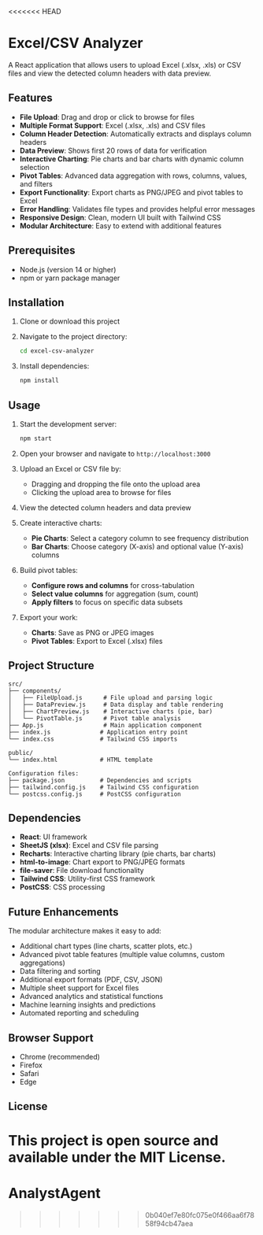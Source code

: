 <<<<<<< HEAD
# Excel/CSV Analyzer

A React application that allows users to upload Excel (.xlsx, .xls) or CSV files and view the detected column headers with data preview.

## Features

- **File Upload**: Drag and drop or click to browse for files
- **Multiple Format Support**: Excel (.xlsx, .xls) and CSV files
- **Column Header Detection**: Automatically extracts and displays column headers
- **Data Preview**: Shows first 20 rows of data for verification
- **Interactive Charting**: Pie charts and bar charts with dynamic column selection
- **Pivot Tables**: Advanced data aggregation with rows, columns, values, and filters
- **Export Functionality**: Export charts as PNG/JPEG and pivot tables to Excel
- **Error Handling**: Validates file types and provides helpful error messages
- **Responsive Design**: Clean, modern UI built with Tailwind CSS
- **Modular Architecture**: Easy to extend with additional features

## Prerequisites

- Node.js (version 14 or higher)
- npm or yarn package manager

## Installation

1. Clone or download this project
2. Navigate to the project directory:
   ```bash
   cd excel-csv-analyzer
   ```

3. Install dependencies:
   ```bash
   npm install
   ```

## Usage

1. Start the development server:
   ```bash
   npm start
   ```

2. Open your browser and navigate to `http://localhost:3000`

3. Upload an Excel or CSV file by:
   - Dragging and dropping the file onto the upload area
   - Clicking the upload area to browse for files

4. View the detected column headers and data preview
5. Create interactive charts:
   - **Pie Charts**: Select a category column to see frequency distribution
   - **Bar Charts**: Choose category (X-axis) and optional value (Y-axis) columns
6. Build pivot tables:
   - **Configure rows and columns** for cross-tabulation
   - **Select value columns** for aggregation (sum, count)
   - **Apply filters** to focus on specific data subsets
7. Export your work:
   - **Charts**: Save as PNG or JPEG images
   - **Pivot Tables**: Export to Excel (.xlsx) files

## Project Structure

```
src/
├── components/
│   ├── FileUpload.js      # File upload and parsing logic
│   ├── DataPreview.js     # Data display and table rendering
│   ├── ChartPreview.js    # Interactive charts (pie, bar)
│   └── PivotTable.js      # Pivot table analysis
├── App.js                 # Main application component
├── index.js              # Application entry point
└── index.css             # Tailwind CSS imports

public/
└── index.html            # HTML template

Configuration files:
├── package.json          # Dependencies and scripts
├── tailwind.config.js    # Tailwind CSS configuration
└── postcss.config.js     # PostCSS configuration
```

## Dependencies

- **React**: UI framework
- **SheetJS (xlsx)**: Excel and CSV file parsing
- **Recharts**: Interactive charting library (pie charts, bar charts)
- **html-to-image**: Chart export to PNG/JPEG formats
- **file-saver**: File download functionality
- **Tailwind CSS**: Utility-first CSS framework
- **PostCSS**: CSS processing

## Future Enhancements

The modular architecture makes it easy to add:
- Additional chart types (line charts, scatter plots, etc.)
- Advanced pivot table features (multiple value columns, custom aggregations)
- Data filtering and sorting
- Additional export formats (PDF, CSV, JSON)
- Multiple sheet support for Excel files
- Advanced analytics and statistical functions
- Machine learning insights and predictions
- Automated reporting and scheduling

## Browser Support

- Chrome (recommended)
- Firefox
- Safari
- Edge

## License

This project is open source and available under the MIT License.
=======
# AnalystAgent
>>>>>>> 0b040ef7e80fc075e0f466aa6f7858f94cb47aea

